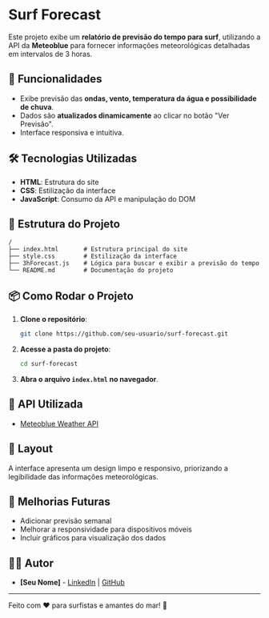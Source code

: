 # Surf Forecast

Este projeto exibe um **relatório de previsão do tempo para surf**, utilizando a API da **Meteoblue** para fornecer informações meteorológicas detalhadas em intervalos de 3 horas.

## 🚀 Funcionalidades
- Exibe previsão das **ondas, vento, temperatura da água e possibilidade de chuva**.
- Dados são **atualizados dinamicamente** ao clicar no botão "Ver Previsão".
- Interface responsiva e intuitiva.

## 🛠️ Tecnologias Utilizadas
- **HTML**: Estrutura do site
- **CSS**: Estilização da interface
- **JavaScript**: Consumo da API e manipulação do DOM

## 📂 Estrutura do Projeto
```
/
├── index.html       # Estrutura principal do site
├── style.css        # Estilização da interface
├── 3hForecast.js    # Lógica para buscar e exibir a previsão do tempo
└── README.md        # Documentação do projeto
```

## 📦 Como Rodar o Projeto
1. **Clone o repositório**:
   ```sh
   git clone https://github.com/seu-usuario/surf-forecast.git
   ```
2. **Acesse a pasta do projeto**:
   ```sh
   cd surf-forecast
   ```
3. **Abra o arquivo `index.html` no navegador**.

## 🔗 API Utilizada
- [Meteoblue Weather API](https://my.meteoblue.com)

## 🎨 Layout
A interface apresenta um design limpo e responsivo, priorizando a legibilidade das informações meteorológicas.

## 📌 Melhorias Futuras
- Adicionar previsão semanal
- Melhorar a responsividade para dispositivos móveis
- Incluir gráficos para visualização dos dados

## 🏄‍♂️ Autor
- **[Seu Nome]** - [LinkedIn](https://www.linkedin.com/in/seu-perfil) | [GitHub](https://github.com/seu-usuario)

---
Feito com ❤️ para surfistas e amantes do mar! 🌊

